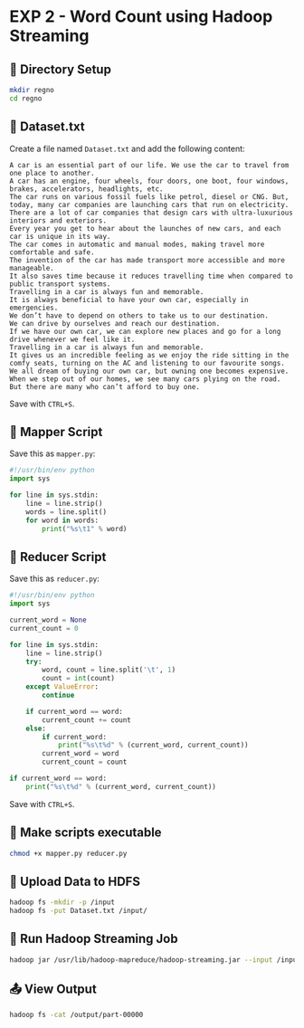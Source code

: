 # EXP 2 - Word Count using Hadoop Streaming

## 📁 Directory Setup

```bash
mkdir regno
cd regno
```

## 📄 Dataset.txt

Create a file named `Dataset.txt` and add the following content:

```text
A car is an essential part of our life. We use the car to travel from one place to another.
A car has an engine, four wheels, four doors, one boot, four windows, brakes, accelerators, headlights, etc.
The car runs on various fossil fuels like petrol, diesel or CNG. But, today, many car companies are launching cars that run on electricity.
There are a lot of car companies that design cars with ultra-luxurious interiors and exteriors.
Every year you get to hear about the launches of new cars, and each car is unique in its way.
The car comes in automatic and manual modes, making travel more comfortable and safe.
The invention of the car has made transport more accessible and more manageable.
It also saves time because it reduces travelling time when compared to public transport systems.
Travelling in a car is always fun and memorable.
It is always beneficial to have your own car, especially in emergencies.
We don’t have to depend on others to take us to our destination.
We can drive by ourselves and reach our destination.
If we have our own car, we can explore new places and go for a long drive whenever we feel like it.
Travelling in a car is always fun and memorable.
It gives us an incredible feeling as we enjoy the ride sitting in the comfy seats, turning on the AC and listening to our favourite songs.
We all dream of buying our own car, but owning one becomes expensive.
When we step out of our homes, we see many cars plying on the road.
But there are many who can’t afford to buy one.
```

Save with `CTRL+S`.

## 🧠 Mapper Script

Save this as `mapper.py`:

```python
#!/usr/bin/env python
import sys

for line in sys.stdin:
    line = line.strip()
    words = line.split()
    for word in words:
        print("%s\t1" % word)
```

## 🧠 Reducer Script

Save this as `reducer.py`:

```python
#!/usr/bin/env python
import sys

current_word = None
current_count = 0

for line in sys.stdin:
    line = line.strip()
    try:
        word, count = line.split('\t', 1)
        count = int(count)
    except ValueError:
        continue

    if current_word == word:
        current_count += count
    else:
        if current_word:
            print("%s\t%d" % (current_word, current_count))
        current_word = word
        current_count = count

if current_word == word:
    print("%s\t%d" % (current_word, current_count))
```

Save with `CTRL+S`.

## 🔧 Make scripts executable

```bash
chmod +x mapper.py reducer.py
```

## 📂 Upload Data to HDFS

```bash
hadoop fs -mkdir -p /input
hadoop fs -put Dataset.txt /input/
```

## 🚀 Run Hadoop Streaming Job

```bash
hadoop jar /usr/lib/hadoop-mapreduce/hadoop-streaming.jar --input /input --output /output --mapper mapper.py --reducer reducer.py --file mapper.py --file reducer.py
```

## 📤 View Output

```bash
hadoop fs -cat /output/part-00000
```
